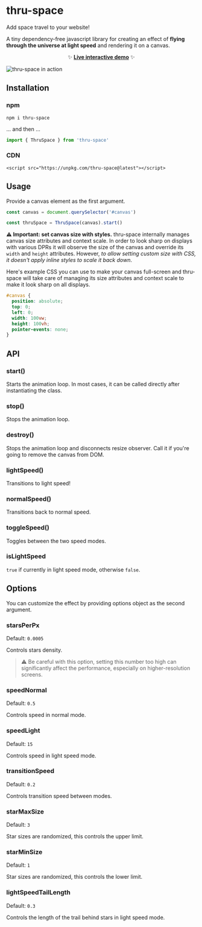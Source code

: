 # thru-space

Add space travel to your website! 

A tiny dependency-free javascript library for creating an effect of **flying through the universe at light speed** and rendering it on a canvas.

<p align="center">✨ <b><a href="https://gvguy.github.io/thru-space/">Live interactive demo</a></b> ✨</p>

![thru-space in action](https://i.imgur.com/7sKb6Fq.gif)

## Installation

### npm

```
npm i thru-space
```

... and then ...

```js
import { ThruSpace } from 'thru-space'
```

### CDN

```
<script src="https://unpkg.com/thru-space@latest"></script>
```

## Usage

Provide a canvas element as the first argument.

```js
const canvas = document.querySelector('#canvas')

const thruSpace = ThruSpace(canvas).start()
```

**⚠️ Important: set canvas size with styles.** thru-space internally manages canvas size attributes and context scale. In order to look sharp on displays with various DPRs it will observe the size of the canvas and override its `width` and `height` attributes. However, *to allow setting custom size with CSS, it doesn't apply inline styles to scale it back down*.

Here's example CSS you can use to make your canvas full-screen and thru-space will take care of managing its size attributes and context scale to make it look sharp on all displays.

```css
#canvas {
  position: absolute;
  top: 0;
  left: 0;
  width: 100vw;
  height: 100vh;
  pointer-events: none;
}
```

## API

### start()

Starts the animation loop. In most cases, it can be called directly after instantiating the class.

### stop()

Stops the animation loop.

### destroy()

Stops the animation loop and disconnects resize observer. Call it if you're going to remove the canvas from DOM.

### lightSpeed()

Transitions to light speed!

### normalSpeed()

Transitions back to normal speed.

### toggleSpeed()

Toggles between the two speed modes.

### isLightSpeed

`true` if currently in light speed mode, otherwise `false`.

## Options

You can customize the effect by providing options object as the second argument.

### starsPerPx

Default: `0.0005`

Controls stars density.

> ⚠️ Be careful with this option, setting this number too high can significantly affect the performance,  especially on higher-resolution screens.

### speedNormal

Default: `0.5`

Controls speed in normal mode.

### speedLight

Default: `15`

Controls speed in light speed mode.

### transitionSpeed

Default: `0.2`

Controls transition speed between modes.

### starMaxSize

Default: `3`

Star sizes are randomized, this controls the upper limit.

### starMinSize

Default: `1`

Star sizes are randomized, this controls the lower limit.

### lightSpeedTailLength

Default: `0.3`

Controls the length of the trail behind stars in light speed mode.
